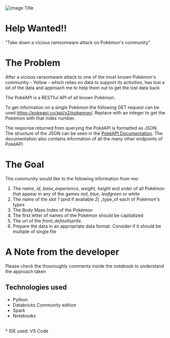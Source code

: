<img src="https://cdn-icons-png.flaticon.com/128/188/188987.png" title="image Title" />

# Help Wanted!!
"Take down a vicious ramsomware attack on Pokémon's community"

# The Problem
After a vicious ransomware attack to one of the most known Pokémon's community - Yellow - which relies on data to support its activities, has lost a lot of the data and approach me to help them out to get the lost data back

The PokéAPI is a RESTful API of all known Pokémon.

To get information on a single Pokémon the following GET request can be used 
https://pokeapi.co/api/v2/pokemon/<index>. Replace <index> with an integer to get the Pokémon with that index number.

The response returned from querying the PokéAPI is formatted as JSON. The structure of the JSON can be seen in the [PokéAPI Documentation](URL "https://pokeapi.co/docs/v2#pokemon"). The documentation also contains information of all the many other endpoints of PokéAPI

# The Goal
The community would like to the following information from me:

1) The _name_, _id_, _base_experience_, _weight_, _height_ and _order_ of all Pokémon that appear in any of the games _red_, _blue_, _leafgreen_ or _white_
2) The _name_ of the _slot 1_ (and if available _2_) _type_of each of Pokémon's _types_
3) The Body Mass Index of the Pokémon 
4) The first letter of names of the Pokémon should be capitalized
5) The url of the _front_defaultsprite_.
6) Prepare the data in an appropriate data format. Consider if it should be multiple of single file

# A Note from the developer
Please check the thouroughly comments inside the notebook to understand the approach taken

## Technologies used
- Python
- Databricks Community edition
- Spark
- Notebooks
<br/>
* IDE used: VS Code
